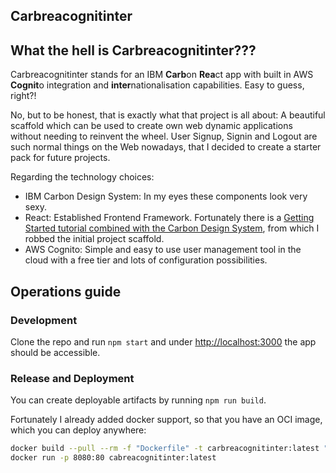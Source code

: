 ## Carbreacognitinter

## What the hell is Carbreacognitinter???

Carbreacognitinter stands for an IBM **Carb**on **Rea**ct app with built in AWS **Cognit**o integration and **inter**nationalisation capabilities. Easy to guess, right?!

No, but to be honest, that is exactly what that project is all about: A beautiful scaffold which can be used to create own web dynamic applications without needing to reinvent the wheel. User Signup, Signin and Logout are such normal things on the Web nowadays, that I decided to create a starter pack for future projects.

Regarding the technology choices: 
* IBM Carbon Design System: In my eyes these components look very sexy.
* React: Established Frontend Framework. Fortunately there is a [Getting Started tutorial combined with the Carbon Design System](https://github.com/carbon-design-system/carbon-tutorial), from which I robbed the initial project scaffold.
* AWS Cognito: Simple and easy to use user management tool in the cloud with a free tier and lots of configuration possibilities. 

## Operations guide

### Development

Clone the repo and run  `npm start` and under [http://localhost:3000](http://localhost:3000) the app should be accessible.

### Release and Deployment

You can create deployable artifacts by running `npm run build`.

Fortunately I already added docker support, so that you have an OCI image, which you can deploy anywhere:
```bash
docker build --pull --rm -f "Dockerfile" -t carbreacognitinter:latest "."
docker run -p 8080:80 cabreacognitinter:latest
```
